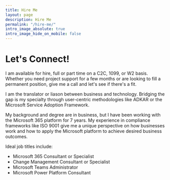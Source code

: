 ```yaml
---
title: Hire Me
layout: page
description: Hire Me
permalink: "/hire-me/"
intro_image_absolute: true
intro_image_hide_on_mobile: false
---
```


# Let's Connect!

I am available for hire, full or part time on a C2C, 1099, or W2 basis. Whether you need project support for a few months or are looking to fill a permanent position, give me a call and let's see if there's a fit.

I am the translator or liason between business and technology. Bridging the gap is my specialty through user-centric methodologies like ADKAR or the Microsoft Service Adoption Framework.

My background and degree are in business, but I have been working with the Microsoft 365 platform for 7 years. My experience in compliance frameworks like ISO 9001 give me a unique perspective on how businesses work and how to apply the Microsoft platform to achieve desired business outcomes.

Ideal job titles include:
- Microsoft 365 Consultant or Specialist
- Change Management Consultant or Specialist
- Microsoft Teams Administrator
- Microsoft Power Platform Consultant

